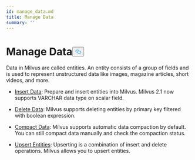 ```yaml
---
id: manage_data.md
title: Manage Data
summary: ''
---
```

<h1 id="Manage-Data" class="common-anchor-header">Manage Data<button data-href="#Manage-Data" class="anchor-icon" translate="no">
      <svg translate="no"
        aria-hidden="true"
        focusable="false"
        height="20"
        version="1.1"
        viewBox="0 0 16 16"
        width="16"
      >
        <path
          fill="#0092E4"
          fill-rule="evenodd"
          d="M4 9h1v1H4c-1.5 0-3-1.69-3-3.5S2.55 3 4 3h4c1.45 0 3 1.69 3 3.5 0 1.41-.91 2.72-2 3.25V8.59c.58-.45 1-1.27 1-2.09C10 5.22 8.98 4 8 4H4c-.98 0-2 1.22-2 2.5S3 9 4 9zm9-3h-1v1h1c1 0 2 1.22 2 2.5S13.98 12 13 12H9c-.98 0-2-1.22-2-2.5 0-.83.42-1.64 1-2.09V6.25c-1.09.53-2 1.84-2 3.25C6 11.31 7.55 13 9 13h4c1.45 0 3-1.69 3-3.5S14.5 6 13 6z"
        ></path>
      </svg>
    </button></h1><p>Data in Milvus are called entities. An entity consists of a group of fields and is used to represent unstructured data like images, magazine articles, short videos, and more.</p>
<ul>
<li><p><a href="/docs/it/insert_data.md">Insert Data</a>: Prepare and insert entities into Milvus. Milvus 2.1 now supports VARCHAR data type on scalar field.</p></li>
<li><p><a href="/docs/it/delete_data.md">Delete Data</a>: Milvus supports deleting entities by primary key filtered with boolean expression.</p></li>
<li><p><a href="/docs/it/compact_data.md">Compact Data</a>: Milvus supports automatic data compaction by default. You can still compact data manually and check the compaction status.</p></li>
<li><p><a href="/docs/it/upsert_entities.md">Upsert Entities</a>: Upserting is a combination of insert and delete operations. Milvus allows you to upsert entities.</p></li>
</ul>
